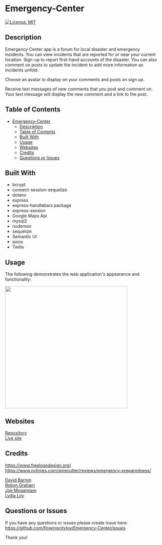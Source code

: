 # Emergency-Center
 
[![License: MIT](https://img.shields.io/badge/License-MIT-yellow.svg)](https://opensource.org/licenses/MIT)
 
 

## Description
Emergency Center app is a forum for local disaster and emergency incidents. You can view incidents that are reported for or near your current location. Sign-up to report first-hand accounts of the disaster. You can also comment on posts to update the incident to add more information as incidents unfold.

Choose an avatar to display on your comments and posts on sign up.

Receive text messages of new comments that you post and comment on. Your text message will display the new comment and a link to the post.



## Table of Contents
- [Emergency-Center](#emergency-center)
  - [Description](#description)
  - [Table of Contents](#table-of-contents)
  - [Built With](#built-with)
  - [Usage](#usage)
  - [Websites](#websites)
  - [Credits](#credits)
  - [Questions or Issues](#questions-or-issues)


## Built With
  * bcrypt 
  * connect-session-sequelize 
  * dotenv 
  * express 
  * express-handlebars package 
  * express-session
  * Google Maps Api
  * mysql2
  * nodemon
  * sequelize 
  * Semantic UI
  * axios
  * Twilio


## Usage 
The following demonstrates the web application's appearance and functionality:


<img src="./public/assets/images/emergency-center-usage.gif" width="400" height="" />



## Websites
[Repository](https://github.com/flowingcityloy/Emergency-Center)<br />
[Live site](https://emergency-center.herokuapp.com/)



## Credits
https://www.freelogodesign.org/ <br/>
https://www.nytimes.com/wirecutter/reviews/emergency-preparedness/ <br/>

  [David Barron](https://github.com/webgeekbear)<br/>
  [Robyn Graham](https://github.com/robyng)<br/>
  [Joe Mogannam](https://github.com/mogannam)<br/>
  [Lydia Loy](https://github.com/flowingcityloy)<br/>



## Questions or Issues
  
If you have any questions or issues please create issue here:<br/>
https://github.com/flowingcityloy/Emergency-Center/issues  


Thank you!
